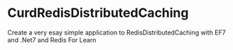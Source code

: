 # CurdRedisDistributedCaching
Create a very esay simple  application to RedisDistributedCaching with EF7 and .Net7 and Redis  For Learn
